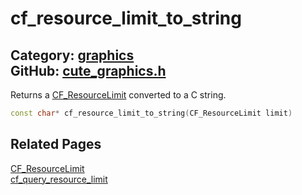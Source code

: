 # cf_resource_limit_to_string

Category: [graphics](https://github.com/RandyGaul/cute_framework/blob/master/docs/api_reference?id=graphics)  
GitHub: [cute_graphics.h](https://github.com/RandyGaul/cute_framework/blob/master/include/cute_graphics.h)  
---

Returns a [CF_ResourceLimit](https://github.com/RandyGaul/cute_framework/blob/master/docs/graphics/cf_resourcelimit.md) converted to a C string.

```cpp
const char* cf_resource_limit_to_string(CF_ResourceLimit limit)
```

## Related Pages

[CF_ResourceLimit](https://github.com/RandyGaul/cute_framework/blob/master/docs/graphics/cf_resourcelimit.md)  
[cf_query_resource_limit](https://github.com/RandyGaul/cute_framework/blob/master/docs/graphics/cf_query_resource_limit.md)  

